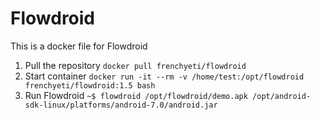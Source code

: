 # Flowdroid

This is a docker file for Flowdroid
1) Pull the repository ```docker pull frenchyeti/flowdroid```
2) Start container ```docker run -it --rm -v /home/test:/opt/flowdroid frenchyeti/flowdroid:1.5 bash```
3) Run Flowdroid ```~$ flowdroid /opt/flowdroid/demo.apk /opt/android-sdk-linux/platforms/android-7.0/android.jar```

